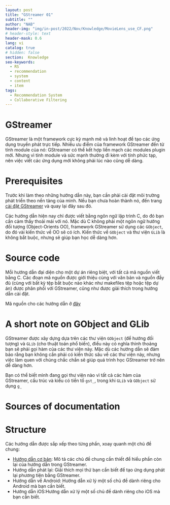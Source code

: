 ```yaml
---
layout: post
title: "GStreamer 01"
subtitle: ""
author: "NAB"
header-img: "img/in-post/2022/Nov/Knowledge/MovieLens_use_CF.png"
# header-style: text
header-mask: 0.6
lang: vi
catalog: true
# hidden: false
section:  Knowledge
seo-keywords:
  - RS
  - recommendation
  - system
  - content
  - item
tags:
  - Recommendation System 
  - Collaborative Filtering
---
```



# GStreamer

GStreamer là một framework cực kỳ mạnh mẽ và linh hoạt để tạo các ứng dụng truyền phát trực tiếp. Nhiều ưu điểm của framework GStreamer đến từ tính module của nó: GStreamer có thể kết hợp liền mạch các modules plugin mới. Nhưng vì tính module và sức mạnh thường đi kèm với tính phức tạp, nên việc viết các ứng dụng mới không phải lúc nào cũng dễ dàng.

# Prerequisites

Trước khi làm theo những hướng dẫn này, bạn cần phải cài đặt môi trường phát triển theo nền tảng của mình. Nếu bạn chưa hoàn thành nó, đến trang [cài đặt GStreamer](https://gstreamer.freedesktop.org/documentation/installing/index.html?gi-language=c) và quay lại đây sau đó.

Các hướng dẫn hiện nay chỉ được viết bằng ngôn ngữ lập trình C, do đó bạn cần cảm thấy thoải mái với nó. Mặc dù C không phải một ngôn ngữ hướng đối tượng (Object-Orients OO), framework GStreamer sử dụng các `GObject`, do đó vài kiến thức về OO sẽ có ích. Kiến thức về `GObject` và thư viện `GLib` là không bắt buộc, nhưng sẽ giúp bạn học dễ dàng hơn.

# Source code

Mỗi hướng dẫn đại diện cho một dự án riêng biệt, với tất cả mã nguồn viết bằng C. Các đoạn mã nguồn được giới thiệu cùng với văn bản và nguồn đầy đủ (cùng với bất kỳ tệp bắt buộc nào khác như makefiles tệp hoặc tệp dự án) được phân phối với GStreamer, cũng như được giải thích trong hướng dẫn cài đặt. 

Mã nguồn cho các hướng dẫn ở [đây](https://gitlab.freedesktop.org/gstreamer/gstreamer-rs/-/tree/master/tutorials/src/bin)

# A short note on GObject and GLib

GStreamer được xây dựng dựa trên các thư viện `GObject` (để hướng đối tượng) và `GLib` (cho thuật toán phổ biến), điều này có nghĩa thỉnh thoảng bạn sẽ phải gọi hàm của các thư viện này. Mặc dù các hướng dẫn sẽ đảm bảo rằng bạn không cần phải có kiến ​​thức sâu về các thư viện này, nhưng việc làm quen với chúng chắc chắn sẽ giúp quá trình học GStreamer trở nên dễ dàng hơn.

Bạn có thể biết mình đang gọi thư viện nào vì tất cả các hàm của GStreamer, cấu trúc và kiểu có tiền tố `gst_`, trong khi `GLib` và `GObject` sử dụng `g_`

# Sources of documentation

# Structure

Các hướng dẫn được sắp xếp theo từng phần, xoay quanh một chủ đề chung:
 
 * [Hướng dẫn cơ bản](): Mô tả các chủ đề chung cần thiết để hiểu phần còn lại của hướng dẫn trong GStreamer.
 * Hướng dẫn phát lại: Giải thích mọi thứ bạn cần biết để tạo ứng dụng phát lại phương tiện bằng GStreamer.
 * Hướng dẫn về Android: Hướng dẫn xử lý một số chủ đề dành riêng cho Android mà bạn cần biết.
 * Hướng dẫn iOS:Hướng dẫn xử lý một số chủ đề dành riêng cho iOS mà bạn cần biết.